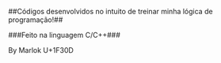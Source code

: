 ##Códigos desenvolvidos no intuito de treinar minha lógica de programação!##
 
###Feito na linguagem C/C++###

By Marlok U+1F30D